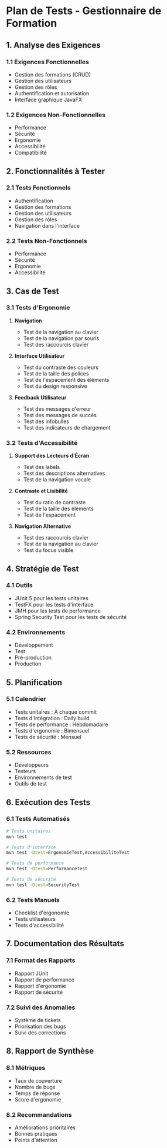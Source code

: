 # Plan de Tests - Gestionnaire de Formation

## 1. Analyse des Exigences

### 1.1 Exigences Fonctionnelles
- Gestion des formations (CRUD)
- Gestion des utilisateurs
- Gestion des rôles
- Authentification et autorisation
- Interface graphique JavaFX

### 1.2 Exigences Non-Fonctionnelles
- Performance
- Sécurité
- Ergonomie
- Accessibilité
- Compatibilité

## 2. Fonctionnalités à Tester

### 2.1 Tests Fonctionnels
- Authentification
- Gestion des formations
- Gestion des utilisateurs
- Gestion des rôles
- Navigation dans l'interface

### 2.2 Tests Non-Fonctionnels
- Performance
- Sécurité
- Ergonomie
- Accessibilité

## 3. Cas de Test

### 3.1 Tests d'Ergonomie
1. **Navigation**
   - Test de la navigation au clavier
   - Test de la navigation par souris
   - Test des raccourcis clavier

2. **Interface Utilisateur**
   - Test du contraste des couleurs
   - Test de la taille des polices
   - Test de l'espacement des éléments
   - Test du design responsive

3. **Feedback Utilisateur**
   - Test des messages d'erreur
   - Test des messages de succès
   - Test des infobulles
   - Test des indicateurs de chargement

### 3.2 Tests d'Accessibilité
1. **Support des Lecteurs d'Écran**
   - Test des labels
   - Test des descriptions alternatives
   - Test de la navigation vocale

2. **Contraste et Lisibilité**
   - Test du ratio de contraste
   - Test de la taille des éléments
   - Test de l'espacement

3. **Navigation Alternative**
   - Test des raccourcis clavier
   - Test de la navigation au clavier
   - Test du focus visible

## 4. Stratégie de Test

### 4.1 Outils
- JUnit 5 pour les tests unitaires
- TestFX pour les tests d'interface
- JMH pour les tests de performance
- Spring Security Test pour les tests de sécurité

### 4.2 Environnements
- Développement
- Test
- Pré-production
- Production

## 5. Planification

### 5.1 Calendrier
- Tests unitaires : À chaque commit
- Tests d'intégration : Daily build
- Tests de performance : Hebdomadaire
- Tests d'ergonomie : Bimensuel
- Tests de sécurité : Mensuel

### 5.2 Ressources
- Développeurs
- Testeurs
- Environnements de test
- Outils de test

## 6. Exécution des Tests

### 6.1 Tests Automatisés
```bash
# Tests unitaires
mvn test

# Tests d'interface
mvn test -Dtest=ErgonomieTest,AccessibiliteTest

# Tests de performance
mvn test -Dtest=PerformanceTest

# Tests de sécurité
mvn test -Dtest=SecurityTest
```

### 6.2 Tests Manuels
- Checklist d'ergonomie
- Tests utilisateurs
- Tests d'accessibilité

## 7. Documentation des Résultats

### 7.1 Format des Rapports
- Rapport JUnit
- Rapport de performance
- Rapport d'ergonomie
- Rapport de sécurité

### 7.2 Suivi des Anomalies
- Système de tickets
- Priorisation des bugs
- Suivi des corrections

## 8. Rapport de Synthèse

### 8.1 Métriques
- Taux de couverture
- Nombre de bugs
- Temps de réponse
- Score d'ergonomie

### 8.2 Recommandations
- Améliorations prioritaires
- Bonnes pratiques
- Points d'attention 